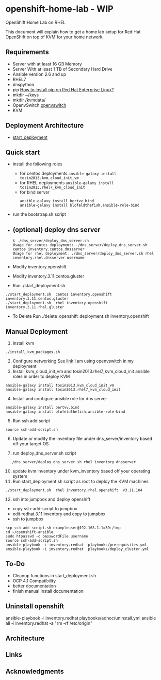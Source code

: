 # openshift-home-lab - WIP
OpenShift Home Lab on RHEL

This document will explain how to get a home lab setup for Red Hat OpenShift on top of KVM for your home network.

## Requirements
* Server with at least 16 GB Memory
* Server With at least 1 TB of Secondary Hard Drive
* Ansible version 2.6 and up
* RHEL7
* dnspython
* pip [How to install pip on Red Hat Enterprise Linux?](https://access.redhat.com/solutions/1519803)
* mkdir ~/keys
* mkdir /kvmdata/
* OpenvSwitch  [openvswitch](https://www.linuxtechi.com/install-use-openvswitch-kvm-centos-7-rhel-7/)
* KVM

## Deployment Architecture
* [start_deployment](architecture/start_deployment_arch_diagram.png)

## Quick start
* install the following roles
  - for centos deployments ```ansible-galaxy install tosin2013.kvm_cloud_init_vm```
  - for RHEL deployments ```ansible-galaxy install tosin2013.rhel7_kvm_cloud_init```
  - for bind server
    ```
    ansible-galaxy install bertvv.bind
    ansible-galaxy install blofeldthefish.ansible-role-bind
    ```

* run the bootstrap.sh script

* (optional) deploy dns server
  -
  ```
  $ ./dns_server/deploy_dns_server.sh
  Usage for centos deployment: ./dns_server/deploy_dns_server.sh centos inventory.centos.dnsserver
  Usage for rhel deployment: ./dns_server/deploy_dns_server.sh rhel inventory.rhel.dnsserver username
  ```
* Modify inventory.openshift
* Modify inventory.3.11.centos.gluster
* Run ./start_deployment.sh
```
./start_deployment.sh  centos inventory.openshift inventory.3.11.centos.gluster
./start_deployment.sh  rhel inventory.openshift inventory.3.11.rhel.gluster
```
* To Delete Run ./delete_openshift_deployment.sh inventory.openshift

## Manual Deployment

1. install kvm
```
./install_kvm_packages.sh
```
2. Configure networking See [link](https://www.linux-kvm.org/page/Networking#Public_Bridge) I am using openvswitch in my deployment
3. Install  kvm_cloud_init_vm  and tosin2013.rhel7_kvm_cloud_init ansible roles in order to deploy KVM
```
ansible-galaxy install tosin2013.kvm_cloud_init_vm
ansible-galaxy install tosin2013.rhel7_kvm_cloud_init
```
4. Install and configure ansible role for  dns server
```
ansible-galaxy install bertvv.bind
ansible-galaxy install blofeldthefish.ansible-role-bind  
```
5. Run ssh add script
```
source ssh-add-script.sh
```
6. Update or modify the inventory file under dns_server/inventory based off your target OS.

7. run  deploy_dns_server.sh script
```
  ./dns_server/deploy_dns_server.sh rhel inventory.dnsserver
```

10. update kvm inventory under kvm_inventory based off your operating system
11. Run start_deployment.sh script as root to deploy the KVM machines
```
./start_deployment.sh  rhel inventory.rhel.openshift  v3.11.104
```

12. ssh into jumpbox and deploy openshift
  - copy ssh-add-script to jumpbox
  - edit redhat.3.11.inventory and copy to jumpbox
  - ssh to jumpbox
```
scp ssh-add-script.sh exampleuser@192.168.1.1=39:/tmp
cd ~/openshift-ansible
sudo htpasswd -c passwordFile username
source ssh-add-script.sh
ansible-playbook -i inventory.redhat  playbooks/prerequisites.yml
ansible-playbook -i inventory.redhat  playbooks/deploy_cluster.yml
```

## To-Do
* Cleanup functions in start_deployment.sh
* OCP 4.1 Compatibility
* better documentation
* finish manual install documentation


## Uninstall openshift
ansible-playbook -i inventory.redhat  playbooks/adhoc/uninstall.yml
ansible all -i inventory.redhat -a "rm -rf /etc/origin"

## Architecture

## Links

## Acknowledgments
